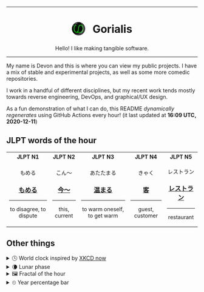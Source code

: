 ***

<h1 align="center">
<sub>
    <img src="readme/resources/avatar.png" height="36">
</sub>
&nbsp;
Gorialis
</h1>
<p align="center">
Hello! I like making tangible software.
</p>

***

My name is Devon and this is where you can view my public projects. I have a mix of stable and experimental projects, as well as some more comedic repositories.

I work in a handful of different disciplines, but my recent work tends mostly towards reverse engineering, DevOps, and graphical/UX design.

As a fun demonstration of what I can do, this README *dynamically regenerates* using GitHub Actions every hour! (it last updated at **16:09 UTC, 2020-12-11**)

<h2>JLPT words of the hour</h2>
<table>
    <tr>
        <th>JLPT N1</th>
        <th>JLPT N2</th>
        <th>JLPT N3</th>
        <th>JLPT N4</th>
        <th>JLPT N5</th>
    </tr>
    <tr>
        <td>
            <p align="center">もめる</p>
            <h3 align="center"><b><a href="https://jisho.org/search/%E3%82%82%E3%82%81%E3%82%8B">もめる</a></b></h3>
            <hr>
            <p align="center">to disagree,<wbr> to dispute</p>
        </td>
        <td>
            <p align="center">こん～</p>
            <h3 align="center"><b><a href="https://jisho.org/search/%E4%BB%8A%EF%BD%9E">今～</a></b></h3>
            <hr>
            <p align="center">this,<wbr> current</p>
        </td>
        <td>
            <p align="center">あたたまる</p>
            <h3 align="center"><b><a href="https://jisho.org/search/%E6%B8%A9%E3%81%BE%E3%82%8B">温まる</a></b></h3>
            <hr>
            <p align="center">to warm oneself,<wbr> to get warm</p>
        </td>
        <td>
            <p align="center">きゃく</p>
            <h3 align="center"><b><a href="https://jisho.org/search/%E5%AE%A2">客</a></b></h3>
            <hr>
            <p align="center">guest,<wbr> customer</p>
        </td>
        <td>
            <p align="center">レストラン</p>
            <h3 align="center"><b><a href="https://jisho.org/search/%E3%83%AC%E3%82%B9%E3%83%88%E3%83%A9%E3%83%B3">レストラン</a></b></h3>
            <hr>
            <p align="center">restaurant</p>
        </td>
    </tr>
</table>

<h2>Other things</h2>
<details>
<summary>🕓  World clock inspired by <a href="https://xkcd.com/now">XKCD now</a></summary>

> <img src="generated/now.png" width="512">

</details>
<details>
<summary>🌘 Lunar phase</summary>

The moon is approximately 91.86% through its phase (Waning Crescent).

</details>
<details>
<summary>&#x1f5bc; Fractal of the hour</summary>

> <img src="generated/fractal.png" width="512">

</details>
<details>
<summary>&#x23f2; Year percentage bar</summary>
<pre><code>2020 [██████████████████▁▁] 94.45%</code></pre>
</details>

